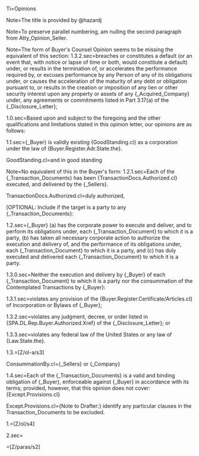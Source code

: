 Ti=Opinions



Note=The title is provided by @hazardj

Note=To preserve parallel numbering, am nulling the second paragraph from Atty_Opinion_Seller.

Note=The form of Buyer's Counsel Opinion seems to be missing the equivalent of this section:  1.3.2.sec=breaches or constitutes a default (or an event that, with notice or lapse of time or both, would constitute a default) under, or results in the termination of, or accelerates the performance required by, or excuses performance by any Person of any of its obligations under, or causes the acceleration of the maturity of any debt or obligation pursuant to, or results in the creation or imposition of any lien or other security interest upon any property or assets of any {_Acquired_Company} under, any agreements or commitments listed in Part 3.17(a) of the {_Disclosure_Letter};


1.0.sec=Based upon and subject to the foregoing and the other qualifications and limitations stated in this opinion letter, our opinions are as follows:

1.1.sec={_Buyer} is validly existing {GoodStanding.cl} as a corporation under the law of {Buyer.Register.Adr.State.the}.

GoodStanding.cl=and in good standing

Note=No equivalent of this in the Buyer's form: 1.2.1.sec=Each of the {_Transaction_Documents} has been {TransactionDocs.Authorized.cl} executed, and delivered by the {_Sellers}.

TransactionDocs.Authorized.cl=duly authorized,

[OPTIONAL:  Include if the target is a party to any {_Transaction_Documents}:

1.2.sec={_Buyer} (a) has the corporate power to execute and deliver, and to perform its obligations under, each {_Transaction_Document} to which it is a party, (b) has taken all necessary corporate action to authorize the execution and delivery of, and the performance of its obligations under, each {_Transaction_Document} to which it is a party, and (c) has duly executed and delivered each {_Transaction_Document} to which it is a party.

1.3.0.sec=Neither the execution and delivery by {_Buyer} of each {_Transaction_Document} to which it is a party nor the consummation of the Contemplated Transactions by {_Buyer}:

1.3.1.sec=violates any provision of the {Buyer.Register.Certificate/Articles.cl} of Incorporation or Bylaws of {_Buyer};

1.3.2.sec=violates any judgment, decree, or order listed in {SPA.DL.Rep.Buyer.Authorized.Xref} of the {_Disclosure_Letter}; or

1.3.3.sec=violates any federal law of the United States or any law of {Law.State.the}.

1.3.=[Z/ol-a/s3]

ConsummationBy.cl={_Sellers} or {_Company}

1.4.sec=Each of the {_Transaction_Documents} is a valid and binding obligation of {_Buyer}, enforceable against {_Buyer} in accordance with its terms; provided, however, that this opinion does not cover: {Except.Provisions.cl}

Except.Provisions.cl={Note to Drafter:}  identify any particular clauses in the Transaction_Documents to be excluded.

1.=[Z/ol/s4]

2.sec=</i>

=[Z/paras/s2]

